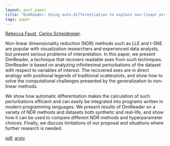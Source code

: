 ```yaml
---
layout: post_paper
title: "DimReader: Using auto-differentiation to explain non-linear projections"
tags: paper
---
```


[Rebecca Faust](https://rjfaust.github.io/), [Carlos Scheidegger](/).

Non-linear dimensionality reduction (NDR) methods such as LLE and
t-SNE are popular with visualization researchers and experienced data
analysts, but present serious problems of interpretation. In this
paper, we present DimReader, a technique that recovers readable axes
from such techniques. DimReader is based on analyzing infinitesimal
perturbations of the dataset with respect to variables of
interest. The recovered axes are in direct analogy with positional
legends of traditional scatterplots, and show how to solve the
computational challenges presented by the generalization to non-linear
methods.

We show how automatic differentiation makes the calculation of such
perturbations efficient and can easily be integrated into programs
written in modern programming languages. We present results of
DimReader on a variety of NDR methods and datasets both synthetic and
real-life, and show how it can be used to compare different NDR
methods and hyperparameter choices. Finally, we discuss limitations of
our proposal and situations where further research is needed.


[pdf](/static/papers/arxiv_dimreader_2017.pdf), [arxiv](https://arxiv.org/abs/1710.00992).
